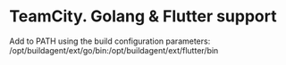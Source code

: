 # TeamCity. Golang & Flutter support

Add to PATH using the build configuration parameters:
    /opt/buildagent/ext/go/bin:/opt/buildagent/ext/flutter/bin